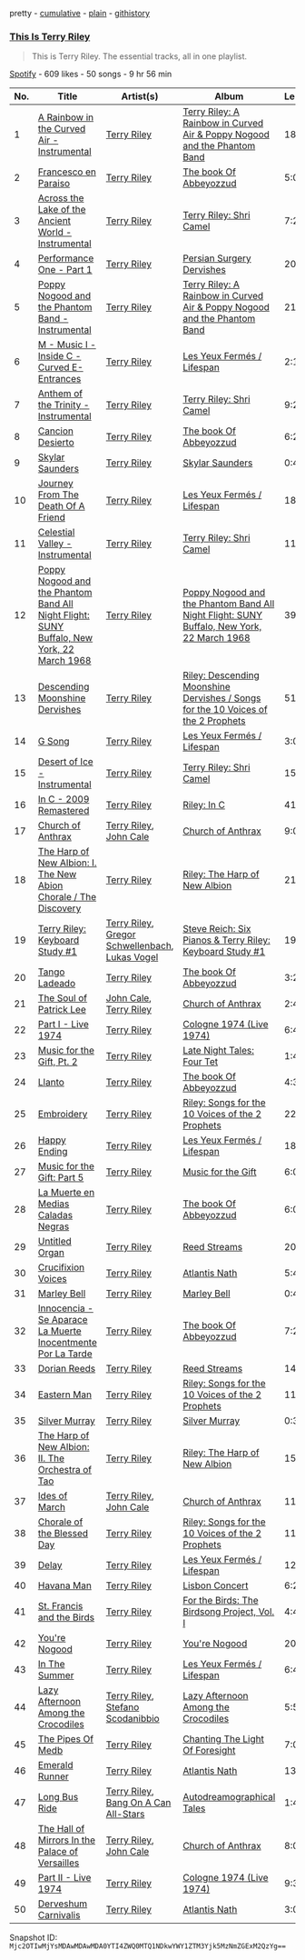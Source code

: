 pretty - [cumulative](/playlists/cumulative/37i9dQZF1DZ06evO4wmvjq.md) - [plain](/playlists/plain/37i9dQZF1DZ06evO4wmvjq) - [githistory](https://github.githistory.xyz/mackorone/spotify-playlist-archive/blob/main/playlists/plain/37i9dQZF1DZ06evO4wmvjq)

### [This Is Terry Riley](https://open.spotify.com/playlist/37i9dQZF1DZ06evO4wmvjq)

> This is Terry Riley\. The essential tracks, all in one playlist.

[Spotify](https://open.spotify.com/user/spotify) - 609 likes - 50 songs - 9 hr 56 min

| No. | Title | Artist(s) | Album | Length |
|---|---|---|---|---|
| 1 | [A Rainbow in the Curved Air \- Instrumental](https://open.spotify.com/track/0aGvcIUEdMq9PelZIGJOBU) | [Terry Riley](https://open.spotify.com/artist/7DnLQaXsqcYkgm0nyDrB3r) | [Terry Riley: A Rainbow in Curved Air & Poppy Nogood and the Phantom Band](https://open.spotify.com/album/7tMM2MIBklhAtmmsgbQrAq) | 18:39 |
| 2 | [Francesco en Paraiso](https://open.spotify.com/track/6PU7ov0CYZzsEOWoFlRFBK) | [Terry Riley](https://open.spotify.com/artist/7DnLQaXsqcYkgm0nyDrB3r) | [The book Of Abbeyozzud](https://open.spotify.com/album/6XyBTdtH5Ml2LBbXdRT5iE) | 5:06 |
| 3 | [Across the Lake of the Ancient World \- Instrumental](https://open.spotify.com/track/27XR6UTQv54sA2F29vqm3a) | [Terry Riley](https://open.spotify.com/artist/7DnLQaXsqcYkgm0nyDrB3r) | [Terry Riley: Shri Camel](https://open.spotify.com/album/4TwkvQCs6tCmhivdM6prT6) | 7:26 |
| 4 | [Performance One \- Part 1](https://open.spotify.com/track/3dtqIffw4K0rtnRWP0NSUA) | [Terry Riley](https://open.spotify.com/artist/7DnLQaXsqcYkgm0nyDrB3r) | [Persian Surgery Dervishes](https://open.spotify.com/album/384KUChoVOU4SsDyWkbhOH) | 20:49 |
| 5 | [Poppy Nogood and the Phantom Band \- Instrumental](https://open.spotify.com/track/7yX6clhxwVHuKMNcCXAyB9) | [Terry Riley](https://open.spotify.com/artist/7DnLQaXsqcYkgm0nyDrB3r) | [Terry Riley: A Rainbow in Curved Air & Poppy Nogood and the Phantom Band](https://open.spotify.com/album/7tMM2MIBklhAtmmsgbQrAq) | 21:38 |
| 6 | [M \- Music I \- Inside C \- Curved E\-Entrances](https://open.spotify.com/track/6cQsVzglHpnfzQ5fuHeUEw) | [Terry Riley](https://open.spotify.com/artist/7DnLQaXsqcYkgm0nyDrB3r) | [Les Yeux Fermés / Lifespan](https://open.spotify.com/album/3JMYXrcw40IHdrD2HJOe9r) | 2:11 |
| 7 | [Anthem of the Trinity \- Instrumental](https://open.spotify.com/track/2lxuwG64sM20cqzNxKVGXJ) | [Terry Riley](https://open.spotify.com/artist/7DnLQaXsqcYkgm0nyDrB3r) | [Terry Riley: Shri Camel](https://open.spotify.com/album/4TwkvQCs6tCmhivdM6prT6) | 9:25 |
| 8 | [Cancion Desierto](https://open.spotify.com/track/1QJHdpZI0opRyXaXsNZCYk) | [Terry Riley](https://open.spotify.com/artist/7DnLQaXsqcYkgm0nyDrB3r) | [The book Of Abbeyozzud](https://open.spotify.com/album/6XyBTdtH5Ml2LBbXdRT5iE) | 6:29 |
| 9 | [Skylar Saunders](https://open.spotify.com/track/13KF8bVEeQdZ0QRJOPoIZx) | [Terry Riley](https://open.spotify.com/artist/7DnLQaXsqcYkgm0nyDrB3r) | [Skylar Saunders](https://open.spotify.com/album/51UnJiGrQ7V8GaUeZ3ik6h) | 0:41 |
| 10 | [Journey From The Death Of A Friend](https://open.spotify.com/track/1riIi7QHl0ALuLGGItsExf) | [Terry Riley](https://open.spotify.com/artist/7DnLQaXsqcYkgm0nyDrB3r) | [Les Yeux Fermés / Lifespan](https://open.spotify.com/album/3JMYXrcw40IHdrD2HJOe9r) | 18:28 |
| 11 | [Celestial Valley \- Instrumental](https://open.spotify.com/track/0qoFbRRIO9V8Pz99TkFk0H) | [Terry Riley](https://open.spotify.com/artist/7DnLQaXsqcYkgm0nyDrB3r) | [Terry Riley: Shri Camel](https://open.spotify.com/album/4TwkvQCs6tCmhivdM6prT6) | 11:31 |
| 12 | [Poppy Nogood and the Phantom Band All Night Flight: SUNY Buffalo, New York, 22 March 1968](https://open.spotify.com/track/4dDdGh1VQTPYLm2bLl4M5m) | [Terry Riley](https://open.spotify.com/artist/7DnLQaXsqcYkgm0nyDrB3r) | [Poppy Nogood and the Phantom Band All Night Flight: SUNY Buffalo, New York, 22 March 1968](https://open.spotify.com/album/3cFjiTCXi7SYwyoEii2ERi) | 39:48 |
| 13 | [Descending Moonshine Dervishes](https://open.spotify.com/track/1xbNRIVkV4IaSxoHYSO4Vf) | [Terry Riley](https://open.spotify.com/artist/7DnLQaXsqcYkgm0nyDrB3r) | [Riley: Descending Moonshine Dervishes / Songs for the 10 Voices of the 2 Prophets](https://open.spotify.com/album/6kCgBOS9D3UOlTtk15Xyt8) | 51:48 |
| 14 | [G Song](https://open.spotify.com/track/1WvX1J8vS5Jt9AXBnDtC3e) | [Terry Riley](https://open.spotify.com/artist/7DnLQaXsqcYkgm0nyDrB3r) | [Les Yeux Fermés / Lifespan](https://open.spotify.com/album/3JMYXrcw40IHdrD2HJOe9r) | 3:07 |
| 15 | [Desert of Ice \- Instrumental](https://open.spotify.com/track/2N1cxjxCFGJ7BQu6S5k7Cq) | [Terry Riley](https://open.spotify.com/artist/7DnLQaXsqcYkgm0nyDrB3r) | [Terry Riley: Shri Camel](https://open.spotify.com/album/4TwkvQCs6tCmhivdM6prT6) | 15:12 |
| 16 | [In C \- 2009 Remastered](https://open.spotify.com/track/4IIt36M11AQ5bHdzFQLEny) | [Terry Riley](https://open.spotify.com/artist/7DnLQaXsqcYkgm0nyDrB3r) | [Riley: In C](https://open.spotify.com/album/1IqXMVlNM4NBTA4otUziOr) | 41:56 |
| 17 | [Church of Anthrax](https://open.spotify.com/track/21UCyo72hcHcZnH0OZfhxm) | [Terry Riley](https://open.spotify.com/artist/7DnLQaXsqcYkgm0nyDrB3r), [John Cale](https://open.spotify.com/artist/5MWBg16f5UYiaSlyVhzlIW) | [Church of Anthrax](https://open.spotify.com/album/3vox1ojhWG3luVFJn5P5L9) | 9:05 |
| 18 | [The Harp of New Albion: I\. The New Abion Chorale / The Discovery](https://open.spotify.com/track/4ogqkktjuP4OhBlkNVug9p) | [Terry Riley](https://open.spotify.com/artist/7DnLQaXsqcYkgm0nyDrB3r) | [Riley: The Harp of New Albion](https://open.spotify.com/album/1lxiGF9YiCweckLtgNfgVj) | 21:33 |
| 19 | [Terry Riley: Keyboard Study \#1](https://open.spotify.com/track/1w9GGVy7WJAUvxVQAv47o2) | [Terry Riley](https://open.spotify.com/artist/7DnLQaXsqcYkgm0nyDrB3r), [Gregor Schwellenbach](https://open.spotify.com/artist/5JV80xmxUuqhnBeqQrUMBB), [Lukas Vogel](https://open.spotify.com/artist/6lo2YQrQvYEjSE5TGmeWts) | [Steve Reich: Six Pianos & Terry Riley: Keyboard Study \#1](https://open.spotify.com/album/4tZdDTJcXvF7mDH9MTlC01) | 19:50 |
| 20 | [Tango Ladeado](https://open.spotify.com/track/2xes8HOkGMdzjg8dVdoKZV) | [Terry Riley](https://open.spotify.com/artist/7DnLQaXsqcYkgm0nyDrB3r) | [The book Of Abbeyozzud](https://open.spotify.com/album/6XyBTdtH5Ml2LBbXdRT5iE) | 3:27 |
| 21 | [The Soul of Patrick Lee](https://open.spotify.com/track/0GaT82s6CpgvesuSpV8nZg) | [John Cale](https://open.spotify.com/artist/5MWBg16f5UYiaSlyVhzlIW), [Terry Riley](https://open.spotify.com/artist/7DnLQaXsqcYkgm0nyDrB3r) | [Church of Anthrax](https://open.spotify.com/album/3vox1ojhWG3luVFJn5P5L9) | 2:48 |
| 22 | [Part I \- Live 1974](https://open.spotify.com/track/7msH0Iwj6RHhWMQJcw1dem) | [Terry Riley](https://open.spotify.com/artist/7DnLQaXsqcYkgm0nyDrB3r) | [Cologne 1974 \(Live 1974\)](https://open.spotify.com/album/36qNiR69mPkh235nYuCAEU) | 6:49 |
| 23 | [Music for the Gift, Pt\. 2](https://open.spotify.com/track/6ELrIEqqy8y0TVrbuwUxSx) | [Terry Riley](https://open.spotify.com/artist/7DnLQaXsqcYkgm0nyDrB3r) | [Late Night Tales: Four Tet](https://open.spotify.com/album/1LlsBkjNOqksaOFL053zS3) | 1:48 |
| 24 | [Llanto](https://open.spotify.com/track/0SI9mmwFW7NGuF2MCecQsu) | [Terry Riley](https://open.spotify.com/artist/7DnLQaXsqcYkgm0nyDrB3r) | [The book Of Abbeyozzud](https://open.spotify.com/album/6XyBTdtH5Ml2LBbXdRT5iE) | 4:36 |
| 25 | [Embroidery](https://open.spotify.com/track/3stUfG4xfDXJfp3PCzlPoo) | [Terry Riley](https://open.spotify.com/artist/7DnLQaXsqcYkgm0nyDrB3r) | [Riley: Songs for the 10 Voices of the 2 Prophets](https://open.spotify.com/album/1rUKtbAhqtIv9dQmFZ5V6g) | 22:24 |
| 26 | [Happy Ending](https://open.spotify.com/track/1ANtwKTLblLWqpDSG5W5CV) | [Terry Riley](https://open.spotify.com/artist/7DnLQaXsqcYkgm0nyDrB3r) | [Les Yeux Fermés / Lifespan](https://open.spotify.com/album/3JMYXrcw40IHdrD2HJOe9r) | 18:26 |
| 27 | [Music for the Gift: Part 5](https://open.spotify.com/track/7mm5eNJ6sLom3KXDmO9nuO) | [Terry Riley](https://open.spotify.com/artist/7DnLQaXsqcYkgm0nyDrB3r) | [Music for the Gift](https://open.spotify.com/album/7hc1PhGU3ZeMb9xkAHH9Su) | 6:03 |
| 28 | [La Muerte en Medias Caladas Negras](https://open.spotify.com/track/5JA6S6rXT6GkSu64nSeqtg) | [Terry Riley](https://open.spotify.com/artist/7DnLQaXsqcYkgm0nyDrB3r) | [The book Of Abbeyozzud](https://open.spotify.com/album/6XyBTdtH5Ml2LBbXdRT5iE) | 6:05 |
| 29 | [Untitled Organ](https://open.spotify.com/track/6MHzbrNqD3Eug0RMlHpDXq) | [Terry Riley](https://open.spotify.com/artist/7DnLQaXsqcYkgm0nyDrB3r) | [Reed Streams](https://open.spotify.com/album/1gpm3DIj8irskyRyDCJbbS) | 20:07 |
| 30 | [Crucifixion Voices](https://open.spotify.com/track/3YrSRU1HKiCPFnjAbZ7Rr7) | [Terry Riley](https://open.spotify.com/artist/7DnLQaXsqcYkgm0nyDrB3r) | [Atlantis Nath](https://open.spotify.com/album/1vCxgu86Frc5uI0frOHilH) | 5:47 |
| 31 | [Marley Bell](https://open.spotify.com/track/5ZrMqkKKpgJKwe8EQU48Nn) | [Terry Riley](https://open.spotify.com/artist/7DnLQaXsqcYkgm0nyDrB3r) | [Marley Bell](https://open.spotify.com/album/54M5KG5jozhKKSW73EFJ30) | 0:43 |
| 32 | [Innocencia \- Se Aparace La Muerte Inocentmente Por La Tarde](https://open.spotify.com/track/5QqUqGPrxtgjT6AEWYJu70) | [Terry Riley](https://open.spotify.com/artist/7DnLQaXsqcYkgm0nyDrB3r) | [The book Of Abbeyozzud](https://open.spotify.com/album/6XyBTdtH5Ml2LBbXdRT5iE) | 7:28 |
| 33 | [Dorian Reeds](https://open.spotify.com/track/170vQmvQoA8Cs9x9ZQnMe8) | [Terry Riley](https://open.spotify.com/artist/7DnLQaXsqcYkgm0nyDrB3r) | [Reed Streams](https://open.spotify.com/album/1gpm3DIj8irskyRyDCJbbS) | 14:56 |
| 34 | [Eastern Man](https://open.spotify.com/track/02DJWyW9y1TcwlhF3xScxR) | [Terry Riley](https://open.spotify.com/artist/7DnLQaXsqcYkgm0nyDrB3r) | [Riley: Songs for the 10 Voices of the 2 Prophets](https://open.spotify.com/album/1rUKtbAhqtIv9dQmFZ5V6g) | 11:28 |
| 35 | [Silver Murray](https://open.spotify.com/track/2lS12W3RNRPvamj3ZsLMR2) | [Terry Riley](https://open.spotify.com/artist/7DnLQaXsqcYkgm0nyDrB3r) | [Silver Murray](https://open.spotify.com/album/2t32IlKJGGudD7IT5wvxkQ) | 0:37 |
| 36 | [The Harp of New Albion: II\. The Orchestra of Tao](https://open.spotify.com/track/1gAbvmBVt6teejZiTiOtxM) | [Terry Riley](https://open.spotify.com/artist/7DnLQaXsqcYkgm0nyDrB3r) | [Riley: The Harp of New Albion](https://open.spotify.com/album/1lxiGF9YiCweckLtgNfgVj) | 15:30 |
| 37 | [Ides of March](https://open.spotify.com/track/27X9O6v1wej9EIRmHgwVwB) | [Terry Riley](https://open.spotify.com/artist/7DnLQaXsqcYkgm0nyDrB3r), [John Cale](https://open.spotify.com/artist/5MWBg16f5UYiaSlyVhzlIW) | [Church of Anthrax](https://open.spotify.com/album/3vox1ojhWG3luVFJn5P5L9) | 11:03 |
| 38 | [Chorale of the Blessed Day](https://open.spotify.com/track/4D7PdsN9vnlJTKVhg7m7dg) | [Terry Riley](https://open.spotify.com/artist/7DnLQaXsqcYkgm0nyDrB3r) | [Riley: Songs for the 10 Voices of the 2 Prophets](https://open.spotify.com/album/1rUKtbAhqtIv9dQmFZ5V6g) | 11:26 |
| 39 | [Delay](https://open.spotify.com/track/6OftP5FpB3hY91MHEixb7o) | [Terry Riley](https://open.spotify.com/artist/7DnLQaXsqcYkgm0nyDrB3r) | [Les Yeux Fermés / Lifespan](https://open.spotify.com/album/3JMYXrcw40IHdrD2HJOe9r) | 12:39 |
| 40 | [Havana Man](https://open.spotify.com/track/7KIaxcmI9QG7veesnjLYyZ) | [Terry Riley](https://open.spotify.com/artist/7DnLQaXsqcYkgm0nyDrB3r) | [Lisbon Concert](https://open.spotify.com/album/1YiDXOCXadDErfdqbMuKtI) | 6:25 |
| 41 | [St\. Francis and the Birds](https://open.spotify.com/track/2w12QnKw0mWjxxwRuyGef2) | [Terry Riley](https://open.spotify.com/artist/7DnLQaXsqcYkgm0nyDrB3r) | [For the Birds: The Birdsong Project, Vol\. I](https://open.spotify.com/album/6c8aHa89kWTsrcz0iw7fgS) | 4:49 |
| 42 | [You're Nogood](https://open.spotify.com/track/5hViDivhqQcDso9cFahbnw) | [Terry Riley](https://open.spotify.com/artist/7DnLQaXsqcYkgm0nyDrB3r) | [You're Nogood](https://open.spotify.com/album/45yDhxNW3kC8ezn2iN9KGZ) | 20:30 |
| 43 | [In The Summer](https://open.spotify.com/track/4EgfQetPMfcNqM80X9VWRi) | [Terry Riley](https://open.spotify.com/artist/7DnLQaXsqcYkgm0nyDrB3r) | [Les Yeux Fermés / Lifespan](https://open.spotify.com/album/3JMYXrcw40IHdrD2HJOe9r) | 6:40 |
| 44 | [Lazy Afternoon Among the Crocodiles](https://open.spotify.com/track/11OopoutzfE1yieQAe5KX3) | [Terry Riley](https://open.spotify.com/artist/7DnLQaXsqcYkgm0nyDrB3r), [Stefano Scodanibbio](https://open.spotify.com/artist/6UDoms7Gb8Ej8prwwGBAl3) | [Lazy Afternoon Among the Crocodiles](https://open.spotify.com/album/44v2lLaQf819TbPzYRpPgs) | 5:52 |
| 45 | [The Pipes Of Medb](https://open.spotify.com/track/7llIs9Vk75pI5HsDXPg75x) | [Terry Riley](https://open.spotify.com/artist/7DnLQaXsqcYkgm0nyDrB3r) | [Chanting The Light Of Foresight](https://open.spotify.com/album/2nqvQX2JMumuvwVvA0WPqp) | 7:06 |
| 46 | [Emerald Runner](https://open.spotify.com/track/1MaSYb6iRmbCOdWfphWMcX) | [Terry Riley](https://open.spotify.com/artist/7DnLQaXsqcYkgm0nyDrB3r) | [Atlantis Nath](https://open.spotify.com/album/1vCxgu86Frc5uI0frOHilH) | 13:22 |
| 47 | [Long Bus Ride](https://open.spotify.com/track/2u3qI1WiuzNfu7pgbCvo6L) | [Terry Riley](https://open.spotify.com/artist/7DnLQaXsqcYkgm0nyDrB3r), [Bang On A Can All\-Stars](https://open.spotify.com/artist/7oWIf1AfunefF3puPqzTkQ) | [Autodreamographical Tales](https://open.spotify.com/album/3d7wg94HGzNafijKD5bs1g) | 1:42 |
| 48 | [The Hall of Mirrors In the Palace of Versailles](https://open.spotify.com/track/6YWHrK0BRdcoyqEsf6CLpn) | [Terry Riley](https://open.spotify.com/artist/7DnLQaXsqcYkgm0nyDrB3r), [John Cale](https://open.spotify.com/artist/5MWBg16f5UYiaSlyVhzlIW) | [Church of Anthrax](https://open.spotify.com/album/3vox1ojhWG3luVFJn5P5L9) | 8:01 |
| 49 | [Part II \- Live 1974](https://open.spotify.com/track/56f4vwvweMjYP1AKRxtKy7) | [Terry Riley](https://open.spotify.com/artist/7DnLQaXsqcYkgm0nyDrB3r) | [Cologne 1974 \(Live 1974\)](https://open.spotify.com/album/36qNiR69mPkh235nYuCAEU) | 9:34 |
| 50 | [Derveshum Carnivalis](https://open.spotify.com/track/7GimwMUtRDNZ90VEI5yDnq) | [Terry Riley](https://open.spotify.com/artist/7DnLQaXsqcYkgm0nyDrB3r) | [Atlantis Nath](https://open.spotify.com/album/1vCxgu86Frc5uI0frOHilH) | 3:09 |

Snapshot ID: `Mjc2OTIwMjYsMDAwMDAwMDA0YTI4ZWQ0MTQ1NDkwYWY1ZTM3Yjk5MzNmZGExM2QzYg==`
